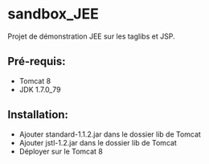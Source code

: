 # sandbox_JEE
Projet de démonstration JEE sur les taglibs et JSP.
<h2>Pré-requis:</h2>
<ul>
<li>Tomcat 8</li>
<li>JDK 1.7.0_79</li>
</ul>
<h2>Installation:</h2>
<ul>
<li>Ajouter standard-1.1.2.jar dans le dossier lib de Tomcat</li>
<li>Ajouter jstl-1.2.jar dans le dossier lib de Tomcat</li>
<li>Déployer sur le Tomcat 8</li>
</ul>
